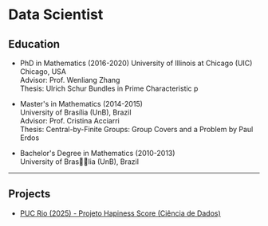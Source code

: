 # Data Scientist
## Education
*   PhD in Mathematics (2016-2020)
University of Illinois at Chicago (UIC) Chicago, USA   
Advisor: Prof. Wenliang Zhang   
Thesis: Ulrich Schur Bundles in Prime Characteristic p

*   Master's in Mathematics (2014-2015)   
University of Brasília (UnB), Brazil   
Advisor: Prof. Cristina Acciarri   
Thesis: Central-by-Finite Groups: Group Covers and a Problem by Paul Erdos

*   Bachelor's Degree in Mathematics (2010-2013)   
University of Braslia (UnB), Brazil

 ---





## Projects 
- [PUC Rio (2025) - Projeto Hapiness Score (Ciência de Dados)](https://github.com/rebecachuffi/mvp1/blob/main/MVP1_RebecaChuffi.ipynb)

